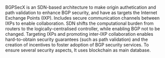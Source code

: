 BGPSecX is an SDN-based architecture to make origin authetication and path validation to enhance BGP security, and have as targets the Internet Exchange Points (IXP). Includes secure communication channels between IXPs to enable collaboration. SDN shifts the computational burden from routers to the logically-centralised controller, while enabling BGP not to be changed. Targeting IXPs and promoting inter-IXP collaboration enables hard-to-obtain security guarantees (such as path validation) and the creation of incentives to foster adoption of BGP security services. To ensure several security aspects, It uses blockchain as main database.

